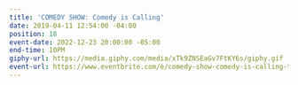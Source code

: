 ```yaml
---
title: 'COMEDY SHOW: Comedy is Calling'
date: 2019-04-11 12:54:00 -04:00
position: 18
event-date: 2022-12-23 20:00:00 -05:00
end-time: 10PM
giphy-url: https://media.giphy.com/media/xTk9ZNSEaGv7FtKY6s/giphy.gif
event-url: https://www.eventbrite.com/e/comedy-show-comedy-is-calling-tickets-475531125397
---
```


